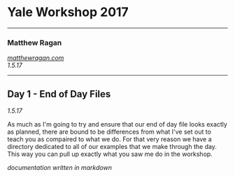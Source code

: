 # Yale Workshop 2017 #
---

### Matthew Ragan ###
_[matthewragan.com](http://matthewragan.com)_  
_1.5.17_

---
## Day 1 - End of Day Files ##
_1.5.17_

As much as I'm going to try and ensure that our end of day file looks exactly as planned, there are bound to be differences from what I've set out to teach you as compaired to what we do. For that very reason we have a directory dedicated to all of our examples that we make through the day. This way you can pull up exactly what you saw me do in the workshop.

_documentation written in markdown_